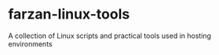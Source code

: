 # farzan-linux-tools
A collection of Linux scripts and practical tools used in hosting environments
